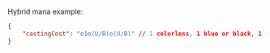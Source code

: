 Hybrid mana example: 

```json
{
    "castingCost": "o1o(U/B)o(U/B)" // 1 colorless, 1 blue or black, 1 blue or black
}
```